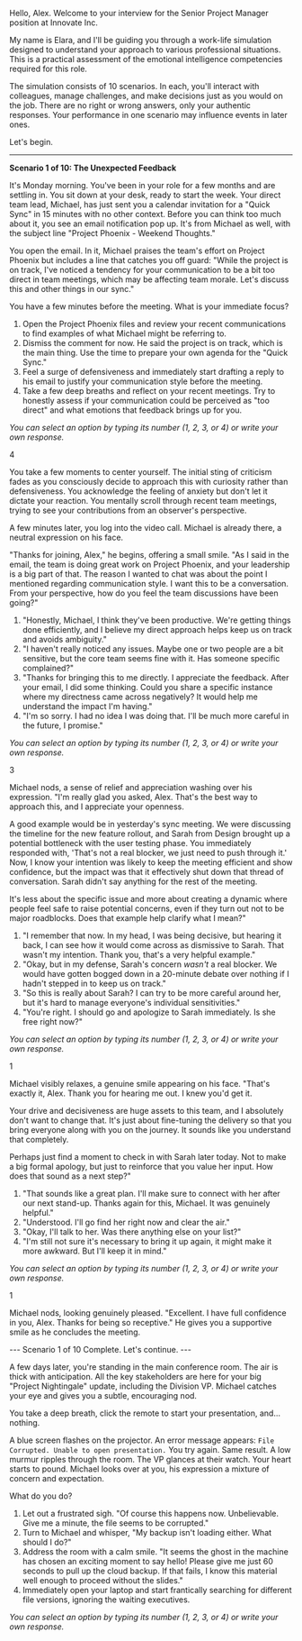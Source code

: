  

Hello, Alex. Welcome to your interview for the Senior Project Manager position at Innovate Inc.

My name is Elara, and I'll be guiding you through a work-life simulation designed to understand your approach to various professional situations. This is a practical assessment of the emotional intelligence competencies required for this role.

The simulation consists of 10 scenarios. In each, you'll interact with colleagues, manage challenges, and make decisions just as you would on the job. There are no right or wrong answers, only your authentic responses. Your performance in one scenario may influence events in later ones.

Let's begin.

***

**Scenario 1 of 10: The Unexpected Feedback**

It's Monday morning. You've been in your role for a few months and are settling in. You sit down at your desk, ready to start the week. Your direct team lead, Michael, has just sent you a calendar invitation for a "Quick Sync" in 15 minutes with no other context. Before you can think too much about it, you see an email notification pop up. It's from Michael as well, with the subject line "Project Phoenix - Weekend Thoughts."

You open the email. In it, Michael praises the team's effort on Project Phoenix but includes a line that catches you off guard: "While the project is on track, I've noticed a tendency for your communication to be a bit too direct in team meetings, which may be affecting team morale. Let's discuss this and other things in our sync."

You have a few minutes before the meeting. What is your immediate focus?

1.  Open the Project Phoenix files and review your recent communications to find examples of what Michael might be referring to.
2.  Dismiss the comment for now. He said the project is on track, which is the main thing. Use the time to prepare your own agenda for the "Quick Sync."
3.  Feel a surge of defensiveness and immediately start drafting a reply to his email to justify your communication style before the meeting.
4.  Take a few deep breaths and reflect on your recent meetings. Try to honestly assess if your communication could be perceived as "too direct" and what emotions that feedback brings up for you.

*You can select an option by typing its number (1, 2, 3, or 4) or write your own response.*
 

4
 

You take a few moments to center yourself. The initial sting of criticism fades as you consciously decide to approach this with curiosity rather than defensiveness. You acknowledge the feeling of anxiety but don't let it dictate your reaction. You mentally scroll through recent team meetings, trying to see your contributions from an observer's perspective.

A few minutes later, you log into the video call. Michael is already there, a neutral expression on his face.

"Thanks for joining, Alex," he begins, offering a small smile. "As I said in the email, the team is doing great work on Project Phoenix, and your leadership is a big part of that. The reason I wanted to chat was about the point I mentioned regarding communication style. I want this to be a conversation. From your perspective, how do you feel the team discussions have been going?"

1.  "Honestly, Michael, I think they've been productive. We're getting things done efficiently, and I believe my direct approach helps keep us on track and avoids ambiguity."
2.  "I haven't really noticed any issues. Maybe one or two people are a bit sensitive, but the core team seems fine with it. Has someone specific complained?"
3.  "Thanks for bringing this to me directly. I appreciate the feedback. After your email, I did some thinking. Could you share a specific instance where my directness came across negatively? It would help me understand the impact I'm having."
4.  "I'm so sorry. I had no idea I was doing that. I'll be much more careful in the future, I promise."

*You can select an option by typing its number (1, 2, 3, or 4) or write your own response.*
 

3
 

Michael nods, a sense of relief and appreciation washing over his expression. "I'm really glad you asked, Alex. That's the best way to approach this, and I appreciate your openness.

A good example would be in yesterday's sync meeting. We were discussing the timeline for the new feature rollout, and Sarah from Design brought up a potential bottleneck with the user testing phase. You immediately responded with, 'That's not a real blocker, we just need to push through it.' Now, I know your intention was likely to keep the meeting efficient and show confidence, but the impact was that it effectively shut down that thread of conversation. Sarah didn't say anything for the rest of the meeting.

It's less about the specific issue and more about creating a dynamic where people feel safe to raise potential concerns, even if they turn out not to be major roadblocks. Does that example help clarify what I mean?"

1.  "I remember that now. In my head, I was being decisive, but hearing it back, I can see how it would come across as dismissive to Sarah. That wasn't my intention. Thank you, that's a very helpful example."
2.  "Okay, but in my defense, Sarah's concern *wasn't* a real blocker. We would have gotten bogged down in a 20-minute debate over nothing if I hadn't stepped in to keep us on track."
3.  "So this is really about Sarah? I can try to be more careful around her, but it's hard to manage everyone's individual sensitivities."
4.  "You're right. I should go and apologize to Sarah immediately. Is she free right now?"

*You can select an option by typing its number (1, 2, 3, or 4) or write your own response.*
 

1
 

Michael visibly relaxes, a genuine smile appearing on his face. "That's exactly it, Alex. Thank you for hearing me out. I knew you'd get it.

Your drive and decisiveness are huge assets to this team, and I absolutely don't want to change that. It's just about fine-tuning the delivery so that you bring everyone along with you on the journey. It sounds like you understand that completely.

Perhaps just find a moment to check in with Sarah later today. Not to make a big formal apology, but just to reinforce that you value her input. How does that sound as a next step?"

1.  "That sounds like a great plan. I'll make sure to connect with her after our next stand-up. Thanks again for this, Michael. It was genuinely helpful."
2.  "Understood. I'll go find her right now and clear the air."
3.  "Okay, I'll talk to her. Was there anything else on your list?"
4.  "I'm still not sure it's necessary to bring it up again, it might make it more awkward. But I'll keep it in mind."

*You can select an option by typing its number (1, 2, 3, or 4) or write your own response.*
 

1
 

Michael nods, looking genuinely pleased. "Excellent. I have full confidence in you, Alex. Thanks for being so receptive." He gives you a supportive smile as he concludes the meeting.

--- Scenario 1 of 10 Complete. Let's continue. ---

A few days later, you're standing in the main conference room. The air is thick with anticipation. All the key stakeholders are here for your big "Project Nightingale" update, including the Division VP. Michael catches your eye and gives you a subtle, encouraging nod.

You take a deep breath, click the remote to start your presentation, and... nothing.

A blue screen flashes on the projector. An error message appears: `File Corrupted. Unable to open presentation.` You try again. Same result. A low murmur ripples through the room. The VP glances at their watch. Your heart starts to pound. Michael looks over at you, his expression a mixture of concern and expectation.

What do you do?

1.  Let out a frustrated sigh. "Of course this happens now. Unbelievable. Give me a minute, the file seems to be corrupted."
2.  Turn to Michael and whisper, "My backup isn't loading either. What should I do?"
3.  Address the room with a calm smile. "It seems the ghost in the machine has chosen an exciting moment to say hello! Please give me just 60 seconds to pull up the cloud backup. If that fails, I know this material well enough to proceed without the slides."
4.  Immediately open your laptop and start frantically searching for different file versions, ignoring the waiting executives.

*You can select an option by typing its number (1, 2, 3, or 4) or write your own response.*
